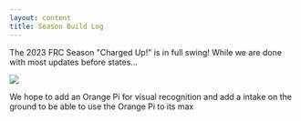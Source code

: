 ```yaml
---
layout: content
title: Season Build Log
---
```


The 2023 FRC Season "Charged Up!" is in full swing! While we are done with most updates before states...

![](![/assets/Robotplacingcone.jpg)

We hope to add an Orange Pi for visual recognition and add a intake on the ground to be able to use the Orange Pi to its max


